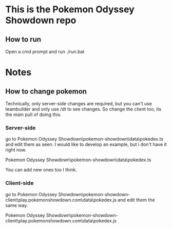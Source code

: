 # This is the Pokemon Odyssey Showdown repo

## How to run

Open a cmd prompt and run ./run.bat

# Notes

## How to change pokemon

Technically, only server-side changes are required, but you can't use teambuilder and only use /dt to see changes. So change the client too, its the main pull of doing this.

### Server-side

go to Pokemon Odyssey Showdown\pokemon-showdown\data\pokedex.ts and edit them as seen. I would like to develop an example, but i don't have it right now.

Pokemon Odyssey Showdown\pokemon-showdown\data\pokedex.ts

You can add new ones too I think.

### Client-side

go to Pokemon Odyssey Showdown\pokemon-showdown-client\play.pokemonshowdown.com\data\pokedex.js and edit them the same way.

Pokemon Odyssey Showdown\pokemon-showdown-client\play.pokemonshowdown.com\data\pokedex.js

